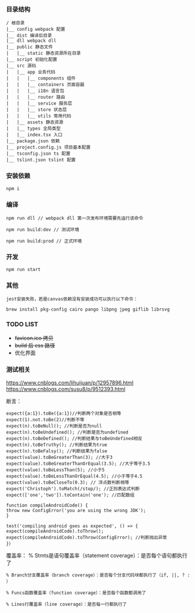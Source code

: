 ### 目录结构

    / 根目录
    |__ config webpack 配置
    |__ dist 编译后目录
    |__ dll webpack dll
    |__ public 静态文件
    |   |__ static 静态资源所在目录
    |__ script 初始化配置
    |__ src 源码
    |   |__ app 业务代码
    |   |   |__ components 组件
    |   |   |__ containers 页面容器
    |   |   |__ i18n 语言包
    |   |   |__ router 路由
    |   |   |__ service 服务层
    |   |   |__ store 状态层
    |   |   |__ utils 常用代码
    |   |__ assets 静态资源
    |   |__ types 全局类型
    |   |__ index.tsx 入口
    |__ package.json 依赖
    |__ project.config.js 项目基本配置
    |__ tsconfig.json ts 配置
    |__ tslint.json tslint 配置

### 安装依赖

    npm i

### 编译

    npm run dll // webpack dll 第一次发布环境需要先运行该命令

    npm run build:dev // 测试环境

    npm run build:prod // 正式环境

### 开发

    npm run start


### 其他

    jest安装失败，若是canvas依赖没有安装成功可以执行以下命令：

    brew install pkg-config cairo pango libpng jpeg giflib librsvg

### TODO LIST

- ~~favicon.ico 拷贝~~
- ~~build 后 css 路径~~
- 优化界面

### 测试相关

https://www.cnblogs.com/lihuijuan/p/12957896.html
https://www.cnblogs.com/susu8/p/9512393.html

断言：

    expect({a:1}).toBe({a:1})//判断两个对象是否相等
    expect(1).not.toBe(2)//判断不等
    expect(n).toBeNull(); //判断是否为null
    expect(n).toBeUndefined(); //判断是否为undefined
    expect(n).toBeDefined(); //判断结果与toBeUndefined相反
    expect(n).toBeTruthy(); //判断结果为true
    expect(n).toBeFalsy(); //判断结果为false
    expect(value).toBeGreaterThan(3); //大于3
    expect(value).toBeGreaterThanOrEqual(3.5); //大于等于3.5
    expect(value).toBeLessThan(5); //小于5
    expect(value).toBeLessThanOrEqual(4.5); //小于等于4.5
    expect(value).toBeCloseTo(0.3); // 浮点数判断相等
    expect('Christoph').toMatch(/stop/); //正则表达式判断
    expect(['one','two']).toContain('one'); //匹配数组

    function compileAndroidCode() {
    throw new ConfigError('you are using the wrong JDK');
    }

    test('compiling android goes as expected', () => {
    expect(compileAndroidCode).toThrow();
    expect(compileAndroidCode).toThrow(ConfigError); //判断抛出异常
    }）


覆盖率：
    % Stmts是语句覆盖率（statement coverage）：是否每个语句都执行了

    % Branch分支覆盖率（branch coverage）：是否每个分支代码块都执行了（if, ||, ? : ）

    % Funcs函数覆盖率（function coverage）：是否每个函数都调用了

    % Lines行覆盖率（line coverage）：是否每一行都执行了



